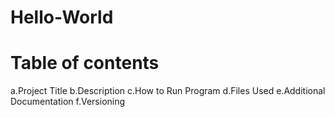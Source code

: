 # Hello-World
# Table of contents
a.Project Title 
b.Description 
c.How to Run Program 
d.Files Used 
e.Additional Documentation 
f.Versioning 

